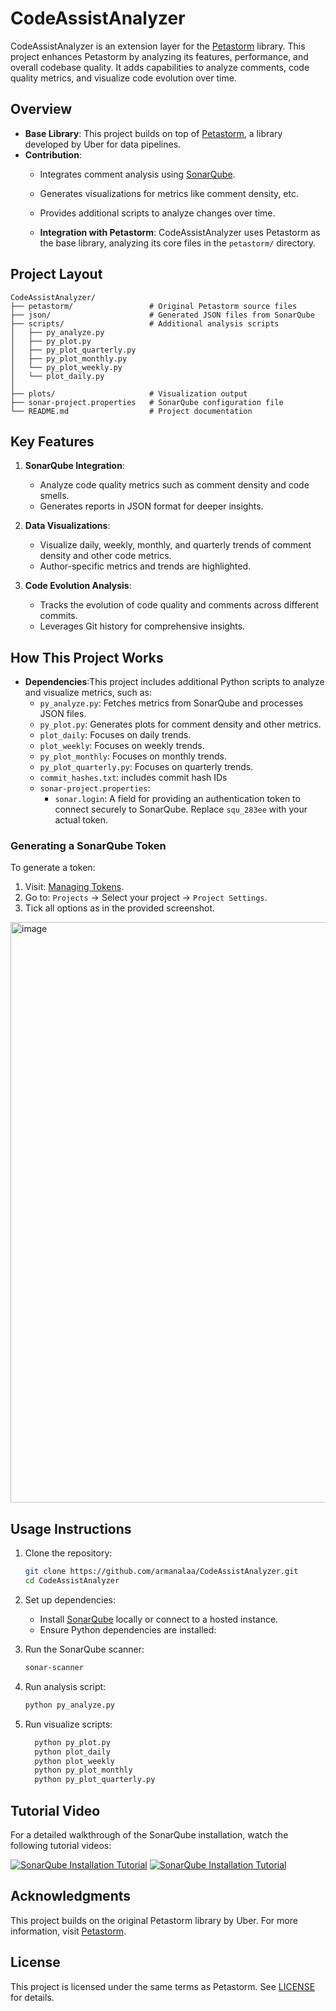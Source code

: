 # CodeAssistAnalyzer

CodeAssistAnalyzer is an extension layer for the [Petastorm](https://github.com/uber/petastorm) library. This project enhances Petastorm by analyzing its features, performance, and overall codebase quality. It adds capabilities to analyze comments, code quality metrics, and visualize code evolution over time.

## **Overview**

- **Base Library**: This project builds on top of [Petastorm](https://github.com/uber/petastorm), a library developed by Uber for data pipelines.
- **Contribution**:
  - Integrates comment analysis using [SonarQube](https://www.sonarsource.com/).
  - Generates visualizations for metrics like comment density, etc.
  - Provides additional scripts to analyze changes over time.
 
  - **Integration with Petastorm**:
      CodeAssistAnalyzer uses Petastorm as the base library, analyzing its core files in the `petastorm/` directory.

## **Project Layout**

```
CodeAssistAnalyzer/
├── petastorm/                 # Original Petastorm source files
├── json/                      # Generated JSON files from SonarQube
├── scripts/                   # Additional analysis scripts
│   ├── py_analyze.py
│   ├── py_plot.py
│   ├── py_plot_quarterly.py
│   ├── py_plot_monthly.py
│   └── py_plot_weekly.py
│   └── plot_daily.py
│
├── plots/                     # Visualization output
├── sonar-project.properties   # SonarQube configuration file
└── README.md                  # Project documentation
```

## **Key Features**
1. **SonarQube Integration**:
   - Analyze code quality metrics such as comment density and code smells.
   - Generates reports in JSON format for deeper insights.

2. **Data Visualizations**:
   - Visualize daily, weekly, monthly, and quarterly trends of comment density and other code metrics.
   - Author-specific metrics and trends are highlighted.

3. **Code Evolution Analysis**:
   - Tracks the evolution of code quality and comments across different commits.
   - Leverages Git history for comprehensive insights.

## **How This Project Works**
- **Dependencies**:This project includes additional Python scripts to analyze and visualize metrics, such as:
  - `py_analyze.py`: Fetches metrics from SonarQube and processes JSON files.
  - `py_plot.py`: Generates plots for comment density and other metrics.
  - `plot_daily`: Focuses on daily trends.
  - `plot_weekly`: Focuses on weekly trends.
  - `py_plot_monthly`: Focuses on monthly trends.  
  - `py_plot_quarterly.py`: Focuses on quarterly trends.
  - `commit_hashes.txt`: includes commit hash IDs
  - `sonar-project.properties`:
    - `sonar.login`: A field for providing an authentication token to connect securely to SonarQube. Replace `squ_283ee` with your actual token.

### **Generating a SonarQube Token**

To generate a token:
1. Visit: [Managing Tokens](https://docs.sonarsource.com/sonarqube-server/latest/user-guide/managing-tokens/).
2. Go to: `Projects` -> Select your project -> `Project Settings`.
3. Tick all options as in the provided screenshot.

<img width="929" alt="image" src="https://github.com/user-attachments/assets/f2ff572f-8a4f-488a-9272-e9069897df63" />


## **Usage Instructions**

1. Clone the repository:
   ```bash
   git clone https://github.com/armanalaa/CodeAssistAnalyzer.git
   cd CodeAssistAnalyzer
   ```

2. Set up dependencies:
   - Install [SonarQube](https://www.sonarsource.com/) locally or connect to a hosted instance.
   - Ensure Python dependencies are installed:

3. Run the SonarQube scanner:
   ```bash
   sonar-scanner
   ```

4. Run analysis script:
     ```bash
     python py_analyze.py
     ```

5. Run visualize scripts:
     ```bash
       python py_plot.py
       python plot_daily
       python plot_weekly
       python py_plot_monthly  
       python py_plot_quarterly.py
     ```

## **Tutorial Video**

For a detailed walkthrough of the SonarQube installation, watch the following tutorial videos:

[![SonarQube Installation Tutorial](https://img.youtube.com/vi/O0yFLS30InY/0.jpg)](https://www.youtube.com/watch?v=O0yFLS30InY&t=410s)
[![SonarQube Installation Tutorial](https://img.youtube.com/vi/O0yFLS30InY/0.jpg)](https://www.youtube.com/watch?v=bnIvlnu_YL0)

## **Acknowledgments**

This project builds on the original Petastorm library by Uber. For more information, visit [Petastorm](https://github.com/uber/petastorm).

## **License**

This project is licensed under the same terms as Petastorm. See [LICENSE](LICENSE) for details.

